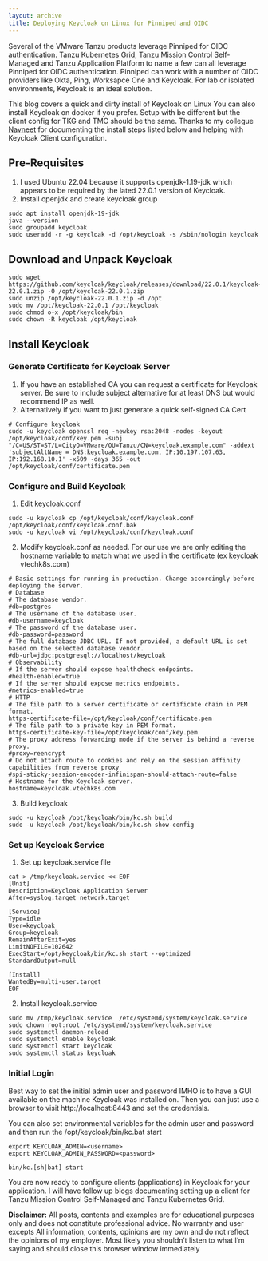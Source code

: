 ```yaml
---
layout: archive
title: Deploying Keycloak on Linux for Pinniped and OIDC
---
```


Several of the VMware Tanzu products leverage Pinniped for OIDC authentication. Tanzu Kubernetes Grid, Tanzu Mission Control Self-Managed and Tanzu Application Platform to name a few can all leverage Pinniped for OIDC authentication.  Pinniped can work with a number of OIDC providers like Okta, Ping, Worksapce One and Keycloak.  For lab or isolated environments, Keycloak is an ideal solution.

This blog covers a quick and dirty install of Keycloak on Linux You can also install Keycloak on docker if you prefer.  Setup with be different but the client config for TKG and TMC should be the same.  Thanks to my collegue [Navneet](https://github.com/papivot/install-keycloak) for documenting the install steps listed below and helping with Keycloak Client configuration.

## Pre-Requisites

1. I used Ubuntu 22.04 because it supports openjdk-1.19-jdk which appears to be required by the lated 22.0.1 version of Keycloak.
2. Install openjdk and create keycloak group
```
sudo apt install openjdk-19-jdk
java --version
sudo groupadd keycloak
sudo useradd -r -g keycloak -d /opt/keycloak -s /sbin/nologin keycloak
```
## Download and Unpack Keycloak
```
sudo wget https://github.com/keycloak/keycloak/releases/download/22.0.1/keycloak-22.0.1.zip -O /opt/keycloak-22.0.1.zip
sudo unzip /opt/keycloak-22.0.1.zip -d /opt
sudo mv /opt/keycloak-22.0.1 /opt/keycloak
sudo chmod o+x /opt/keycloak/bin
sudo chown -R keycloak /opt/keycloak
```
## Install Keycloak

### Generate Certificate for Keycloak Server

1. If you have an established CA you can request a certificate for Keycloak server.  Be sure to include subject alternative for at least DNS but would recommend IP as well.
2. Alternatively if you want to just generate a quick self-signed CA Cert 
```
# Configure keycloak
sudo -u keycloak openssl req -newkey rsa:2048 -nodes -keyout /opt/keycloak/conf/key.pem -subj "/C=US/ST=ST/L=CityO=VMware/OU=Tanzu/CN=keycloak.example.com" -addext 'subjectAltName = DNS:keycloak.example.com, IP:10.197.107.63, IP:192.168.10.1' -x509 -days 365 -out /opt/keycloak/conf/certificate.pem
```
### Configure and Build Keycloak

1. Edit keycloak.conf
```
sudo -u keycloak cp /opt/keycloak/conf/keycloak.conf /opt/keycloak/conf/keycloak.conf.bak
sudo -u keycloak vi /opt/keycloak/conf/keycloak.conf
```
2. Modify keycloak.conf as needed.  For our use we are only editing the hostname variable to match what we used in the certificate (ex keycloak vtechk8s.com)

```
# Basic settings for running in production. Change accordingly before deploying the server.
# Database
# The database vendor.
#db=postgres
# The username of the database user.
#db-username=keycloak
# The password of the database user.
#db-password=password
# The full database JDBC URL. If not provided, a default URL is set based on the selected database vendor.
#db-url=jdbc:postgresql://localhost/keycloak
# Observability
# If the server should expose healthcheck endpoints.
#health-enabled=true
# If the server should expose metrics endpoints.
#metrics-enabled=true
# HTTP
# The file path to a server certificate or certificate chain in PEM format.
https-certificate-file=/opt/keycloak/conf/certificate.pem
# The file path to a private key in PEM format.
https-certificate-key-file=/opt/keycloak/conf/key.pem
# The proxy address forwarding mode if the server is behind a reverse proxy.
#proxy=reencrypt
# Do not attach route to cookies and rely on the session affinity capabilities from reverse proxy
#spi-sticky-session-encoder-infinispan-should-attach-route=false
# Hostname for the Keycloak server.
hostname=keycloak.vtechk8s.com
```
3. Build keycloak
```
sudo -u keycloak /opt/keycloak/bin/kc.sh build
sudo -u keycloak /opt/keycloak/bin/kc.sh show-config
```
### Set up Keycloak Service

1. Set up keycloak.service file
```
cat > /tmp/keycloak.service <<-EOF
[Unit]
Description=Keycloak Application Server
After=syslog.target network.target

[Service]
Type=idle
User=keycloak
Group=keycloak
RemainAfterExit=yes
LimitNOFILE=102642
ExecStart=/opt/keycloak/bin/kc.sh start --optimized
StandardOutput=null

[Install]
WantedBy=multi-user.target
EOF
```
2. Install keycloak.service
```
sudo mv /tmp/keycloak.service  /etc/systemd/system/keycloak.service 
sudo chown root:root /etc/systemd/system/keycloak.service
sudo systemctl daemon-reload
sudo systemctl enable keycloak
sudo systemctl start keycloak
sudo systemctl status keycloak
```

### Initial Login

Best way to set the initial admin user and password IMHO is to have a GUI available on the machine Keycloak was installed on.  Then you can just use a browser to visit http://localhost:8443 and set the credentials.

You can also set environmental variables for the admin user and password and then run the /opt/keycloak/bin/kc.bat start 
```
export KEYCLOAK_ADMIN=<username>
export KEYCLOAK_ADMIN_PASSWORD=<password>

bin/kc.[sh|bat] start
```

You are now ready to configure clients (applications) in Keycloak for your application.  I will have follow up blogs documenting setting up a client for Tanzu Mission Control Self-Managed and Tanzu Kubernetes Grid.

**Disclaimer:** All posts, contents and examples are for educational purposes only and does not constitute professional advice. No warranty and user excepts All information, contents, opinions are my own and do not reflect the opinions of my employer. Most likely you shouldn’t listen to what I’m saying and should close this browser window immediately
